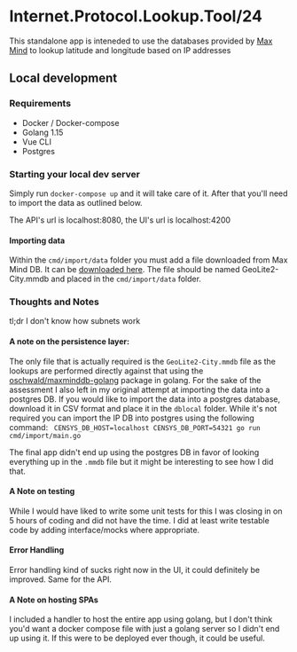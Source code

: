 # Internet.Protocol.Lookup.Tool/24

This standalone app is inteneded to use the databases provided by [Max Mind](https://maxmind.com/) to lookup latitude and longitude based on IP addresses

## Local development


### Requirements
* Docker / Docker-compose
* Golang 1.15
* Vue CLI
* Postgres

### Starting your local dev server
Simply run `docker-compose up` and it will take care of it.  After that you'll need to import the data as outlined below.

The API's url is localhost:8080, the UI's url is localhost:4200

#### Importing data
Within the `cmd/import/data` folder you must add a file downloaded from Max Mind DB.  It can be [downloaded here](https://dev.maxmind.com/geoip/geoip2/geolite2/).  The file should be named GeoLite2-City.mmdb and placed in the `cmd/import/data` folder.


### Thoughts and Notes
tl;dr I don't know how subnets work

#### A note on the persistence layer:
The only file that is actually required is the `GeoLite2-City.mmdb` file as the lookups are performed directly against that using the [oschwald/maxminddb-golang](https://github.com/oschwald/maxminddb-golang) package in golang.  For the sake of the assessment I also left in my original attempt at importing the data into a postgres DB.  If you would like to import the data into a postgres database, download it in CSV format and place it in the `dblocal` folder. While it's not required you can import the IP DB into postgres using the following command: ` CENSYS_DB_HOST=localhost CENSYS_DB_PORT=54321 go run cmd/import/main.go`  

The final app didn't end up using the postgres DB in favor of looking everything up in the `.mmdb` file but it might be interesting to see how I did that.


#### A Note on testing
While I would have liked to write some unit tests for this I was closing in on 5 hours of coding and did not have the time.  I did at least write testable code by adding interface/mocks where appropriate.

#### Error Handling
Error handling kind of sucks right now in the UI, it could definitely be improved.  Same for the API.

#### A Note on hosting SPAs
I included a handler to host the entire app using golang, but I don't think you'd want a docker compose file with just a golang server so I didn't end up using it.  If this were to be deployed ever though, it could be useful.
